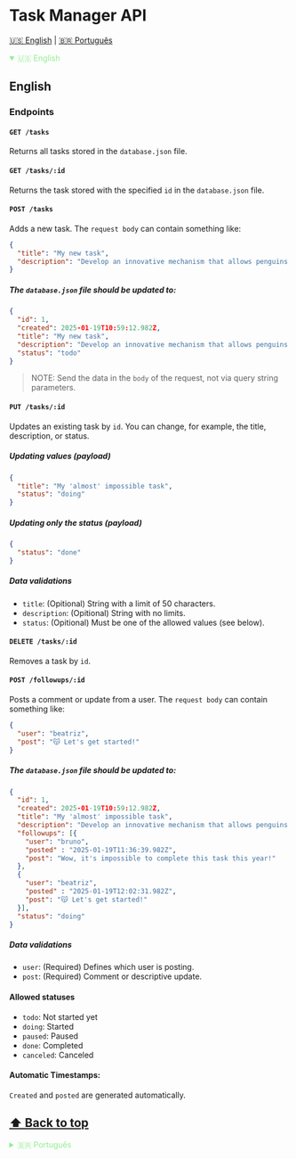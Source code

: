 # Task Manager API

[🇺🇸 English](#english-section) | [🇧🇷 Português](#portuguese-section)

<details open id="english-section">
<summary style='color: lightgreen'>🇺🇸 English</summary>

## English

### Endpoints
#### `GET /tasks`
Returns all tasks stored in the `database.json` file.

#### `GET /tasks/:id`
Returns the task stored with the specified `id` in the `database.json` file.

#### `POST /tasks`
Adds a new task. The `request body` can contain something like:

```json
{
  "title": "My new task",
  "description": "Develop an innovative mechanism that allows penguins to teleport while performing ice dance choreographies. The system must include colorful lights and sound effects inspired by 1980s discos."
}
```

##### The `database.json` file should be updated to:
```json
{
  "id": 1,
  "created": 2025-01-19T10:59:12.982Z,
  "title": "My new task",
  "description": "Develop an innovative mechanism that allows penguins to teleport while performing ice dance choreographies. The system must include colorful lights and sound effects inspired by 1980s discos.",
  "status": "todo"
}
```
> NOTE: Send the data in the `body` of the request, not via query string parameters.

#### `PUT /tasks/:id`
Updates an existing task by `id`. You can change, for example, the title, description, or status.

##### Updating values (payload)
```json
{
  "title": "My 'almost' impossible task",  
  "status": "doing"
}
```

##### Updating only the status (payload)
```json
{
  "status": "done"
}
```

##### Data validations
- `title`: (Opitional) String with a limit of 50 characters.
- `description`: (Opitional) String with no limits.
- `status`: (Opitional) Must be one of the allowed values (see below).

#### `DELETE /tasks/:id`
Removes a task by `id`.

#### `POST /followups/:id`
Posts a comment or update from a user. The `request body` can contain something like:

```json
{
  "user": "beatriz",
  "post": "😽 Let's get started!"
}
```

##### The `database.json` file should be updated to:

```json
{
  "id": 1,
  "created": 2025-01-19T10:59:12.982Z,
  "title": "My 'almost' impossible task",
  "description": "Develop an innovative mechanism that allows penguins to teleport while performing ice dance choreographies. The system must include colorful lights and sound effects inspired by 1980s discos.",
  "followups": [{
    "user": "bruno",
    "posted" : "2025-01-19T11:36:39.982Z",
    "post": "Wow, it's impossible to complete this task this year!"
  },
  {
    "user": "beatriz",
    "posted" : "2025-01-19T12:02:31.982Z",
    "post": "😽 Let's get started!"
  }],
  "status": "doing"
}
```

##### Data validations
- `user`: (Required) Defines which user is posting.
- `post`: (Required) Comment or descriptive update.

#### Allowed statuses
- `todo`: Not started yet
- `doing`: Started
- `paused`: Paused
- `done`: Completed
- `canceled`: Canceled

#### Automatic Timestamps:
`Created` and `posted` are generated automatically.

[⬆️ Back to top](#task-manager-api)
---
</details>

<details id="portuguese-section">
<summary style='color: lightgreen'>🇧🇷 Português</summary>

## Português

### Endpoints
#### `GET /tasks`
Retorna todas as tarefas armazenadas no arquivo `database.json`.

#### `GET /tasks/:id`
Retorna a tarefa armazenada com o `id` especificado no arquivo `database.json`.

#### `POST /tasks`
Adiciona uma nova tarefa. O `corpo da requisição` pode conter algo como:

```json
{
  "title": "Minha nova tarefa",
  "description": "Desenvolver um mecanismo inovador que permita que pinguins realizem teletransporte enquanto executam coreografias de dança no gelo. O sistema deve incluir luzes coloridas e efeitos sonoros inspirados em discotecas dos anos 80."
}
```

##### O arquivo `database.json` deve ser atualizado para:
```json
{
  "id": 1,
  "created": 2025-01-19T10:59:12.982Z,
  "title": "Minha nova tarefa",
  "description": "Desenvolver um mecanismo inovador que permita que pinguins realizem teletransporte enquanto executam coreografias de dança no gelo. O sistema deve incluir luzes coloridas e efeitos sonoros inspirados em discotecas dos anos 80.",
  "status": "todo"
}
```
> OBS: Enviar os dados pelo `body` da requisição, e não pelos parâmetros queryString.

#### `PUT /tasks/:id`
Atualiza uma tarefa existente pelo `id`. Você pode alterar, por exemplo, o título, descrição ou o status.

##### Atualizando valores (payload)
```json
{
  "title": "Minha nova tarefa 'quase' impossível",
  "status": "doing"
}
```

##### Atualizando somente o status (payload)
```json
{
  "status": "done"
}
```

##### Validações de dados
- `title`: (Opicional) String com limite de 50 caracteres.
- `description`: (Opicional) String sem limites.
- `status`: (Opicional) Deve ser um dos valores permitidos (veja abaixo).

#### `DELETE /tasks/:id`
Remove uma tarefa pelo `id`.

#### `POST /followups/:id`
Posta um comentário ou atualização de um usuário. O `corpo da requisição` pode conter algo como:

```json
{
  "user": "beatriz",
  "post": "😽 vamos começar!"
}
```

##### O arquivo `database.json` deve ser atualizado para:

```json
{
  "id": 1,
  "created": 2025-01-19T10:59:12.982Z,
  "title": "Minha nova tarefa 'quase' impossível",
  "description": "Desenvolver um mecanismo inovador que permita que pinguins realizem teletransporte enquanto executam coreografias de dança no gelo. O sistema deve incluir luzes coloridas e efeitos sonoros inspirados em discotecas dos anos 80.",
  "followups": [{
    "user": "bruno",
    "posted" : "2025-01-19T11:36:39.982Z",
    "post": "Bah, impossível realizar esta tarefa ainda este ano!"
  },
  {
    "user": "beatriz",
    "posted" : "2025-01-19T12:02:31.982Z",
    "post": "😽 vamos começar!"
  }],
  "status": "doing"
}
```

##### Validações de dados
- `user`: (Obrigatório) Define qual usuário está postando.
- `post`: (Obrigatório) Comentário ou atualização descritiva.

#### Status permitidos
- `todo`: Ainda não iniciado
- `doing`: Iniciado
- `paused`: Pausado
- `done`: Finalizado
- `canceled`: Cancelado

#### Timestamps automáticos:
`Created` e `posted` são gerados automaticamente.

[⬆️ Voltar ao topo](#task-manager-api)

</details>